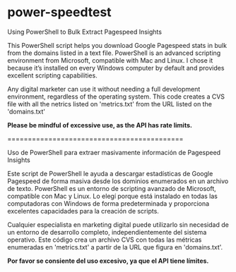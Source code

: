 # power-speedtest
Using PowerShell to Bulk Extract Pagespeed Insights

This PowerShell script helps you download Google Pagespeed stats in bulk from the domains listed in a text file. PowerShell is an advanced scripting environment from Microsoft, compatible with Mac and Linux. I chose it because it’s installed on every Windows computer by default and provides excellent scripting capabilities.

Any digital marketer can use it without needing a full development environment, regardless of the operating system.
This code creates a CVS file with all the netrics listed on 'metrics.txt' from the URL listed on the 'domains.txt'

**Please be mindful of excessive use, as the API has rate limits.**

===========================================

Uso de PowerShell para extraer masivamente información de Pagespeed Insights

Este script de PowerShell le ayuda a descargar estadísticas de Google Pagespeed de forma masiva desde los dominios enumerados en un archivo de texto.
PowerShell es un entorno de scripting avanzado de Microsoft, compatible con Mac y Linux. Lo elegí porque está instalado en todas las computadoras con Windows de forma predeterminada y proporciona excelentes capacidades para la creación de scripts.

Cualquier especialista en marketing digital puede utilizarlo sin necesidad de un entorno de desarrollo completo, independientemente del sistema operativo.
Este código crea un archivo CVS con todas las métricas enumeradas en 'metrics.txt' a partir de la URL que figura en 'domains.txt'.

**Por favor se consiente del uso excesivo, ya que el API tiene límites.**
